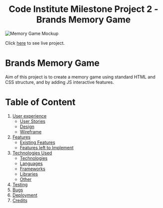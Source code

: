 <h1 align="center">Code Institute Milestone Project 2 - Brands Memory Game</h1>

![Memory Game Mockup](assets/project/MfS-mockup.jpg)

Click [here](#) to see live project.

# Brands Memory Game

Aim of this project is to create a memory game using standard HTML and CSS structure, and by adding JS interactive features.

# Table of Content

1. [User experience](#user-experience)
    - [User Stories](#user-stories)
    - [Design](#design)
    - [Wireframe](#wireframe)
2. [Features](#features)
    - [Existing Features](#existing-features)
    - [Features left to Implement](#features-left-to-implement)
3. [Technologies Used](#technologies-used)
    - [Technologies](#technologies)
    - [Languages](#languages)
    - [Frameworks](#frameworks)
    - [Libraries](#libraries)
    - [Other](#other)
4. [Testing](#testing)
5. [Bugs](#bugs)
6. [Deployment](#deployment)
7. [Credits](#credits)